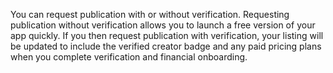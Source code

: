 You can request publication with or without verification. Requesting publication without verification allows you to launch a free version of your app quickly. If you then request publication with verification, your listing will be updated to include the verified creator badge and any paid pricing plans when you complete verification and financial onboarding.
